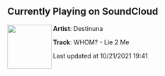 ## Currently Playing on SoundCloud

[<img align="left" width="100" src="https://i1.sndcdn.com/artworks-bjNprL9ZMykrGyZz-ZihxMg-t500x500.jpg">](https://soundcloud.com/destinuna/whom-lie-2-me)

**Artist**: Destinuna 

**Track**: WHOM? - Lie 2 Me

Last updated at 10/21/2021 19:41
